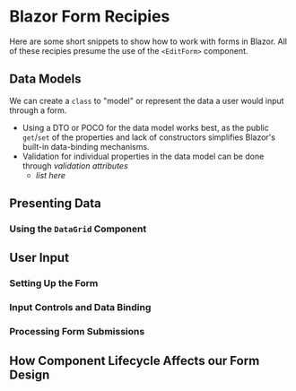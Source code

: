 # Blazor Form Recipies

Here are some short snippets to show how to work with forms in Blazor. All of these recipies presume the use of the `<EditForm>` component.

## Data Models

We can create a `class` to "model" or represent the data a user would input through a form.

- Using a DTO or POCO for the data model works best, as the public `get`/`set` of the properties and lack of constructors simplifies Blazor's built-in data-binding mechanisms.
- Validation for individual properties in the data model can be done through *validation attributes*
  - *list here*

## Presenting Data

### Using the `DataGrid` Component

## User Input


### Setting Up the Form


### Input Controls and Data Binding


### Processing Form Submissions


## How Component Lifecycle Affects our Form Design


